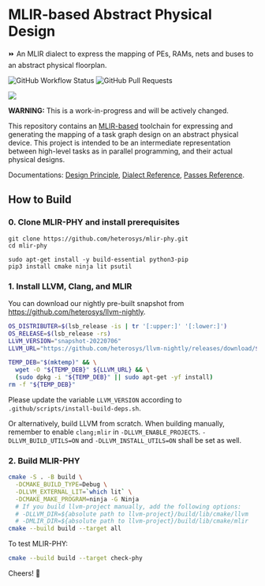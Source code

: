 # MLIR-based Abstract Physical Design
⏩ An MLIR dialect to express the mapping of PEs, RAMs, nets and buses to an abstract physical floorplan.

![GitHub Workflow Status](https://img.shields.io/github/workflow/status/heterosys/mlir-phy/Build%20and%20Test)
![GitHub Pull Requests](https://img.shields.io/github/issues-pr-raw/heterosys/mlir-phy)

![](https://mlir.llvm.org//mlir-logo.png)

**WARNING:** This is a work-in-progress and will be actively changed.

This repository contains an [MLIR-based](https://mlir.llvm.org/) toolchain for expressing and generating the mapping of a task graph design on an abstract physical device.  This project is intended to be an intermediate representation between high-level tasks as in parallel programming, and their actual physical designs.

Documentations: [Design Principle](https://tinyurl.com/heterosys-mlir-phy), [Dialect Reference](https://heterosys.github.io/mlir-phy/PhyDialect.html), [Passes Reference](https://heterosys.github.io/mlir-phy/PhyPasses.html).

## How to Build

### 0. Clone MLIR-PHY and install prerequisites

```
git clone https://github.com/heterosys/mlir-phy.git
cd mlir-phy

sudo apt-get install -y build-essential python3-pip
pip3 install cmake ninja lit psutil
```

### 1. Install LLVM, Clang, and MLIR

You can download our nightly pre-built snapshot from https://github.com/heterosys/llvm-nightly.

```sh
OS_DISTRIBUTER=$(lsb_release -is | tr '[:upper:]' '[:lower:]')
OS_RELEASE=$(lsb_release -rs)
LLVM_VERSION="snapshot-20220706"
LLVM_URL="https://github.com/heterosys/llvm-nightly/releases/download/${LLVM_VERSION}/llvm-clang-mlir-dev-15.${OS_DISTRIBUTER}-${OS_RELEASE}.deb"

TEMP_DEB="$(mktemp)" && \
  wget -O "${TEMP_DEB}" ${LLVM_URL} && \
  (sudo dpkg -i "${TEMP_DEB}" || sudo apt-get -yf install)
rm -f "${TEMP_DEB}"
```

Please update the variable `LLVM_VERSION` according to `.github/scripts/install-build-deps.sh`.

Or alternatively, build LLVM from scratch.  When building manually, remember to enable `clang;mlir` in `-DLLVM_ENABLE_PROJECTS`.  `-DLLVM_BUILD_UTILS=ON` and `-DLLVM_INSTALL_UTILS=ON` shall be set as well.

### 2. Build MLIR-PHY

```sh
cmake -S . -B build \
  -DCMAKE_BUILD_TYPE=Debug \
  -DLLVM_EXTERNAL_LIT=`which lit` \
  -DCMAKE_MAKE_PROGRAM=ninja -G Ninja
  # If you build llvm-project manually, add the following options:
  # -DLLVM_DIR=${absolute path to llvm-project}/build/lib/cmake/llvm
  # -DMLIR_DIR=${absolute path to llvm-project}/build/lib/cmake/mlir
cmake --build build --target all
```

To test MLIR-PHY:

```sh
cmake --build build --target check-phy
```

Cheers! 🍺
